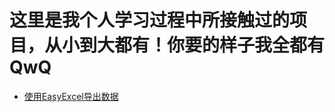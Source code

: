 # 这里是我个人学习过程中所接触过的项目，从小到大都有！你要的样子我全都有QwQ

* [使用EasyExcel导出数据](PersonalProjects\EasyExcel\EasyExcel.md)